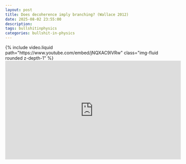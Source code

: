 ```yaml
---
layout: post
title: Does decoherence imply branching? (Wallace 2012)
date: 2025-08-02 23:55:00
description: 
tags: bullshitinphysics
categories: bullshit-in-physics
---
```


<div class="row mt-3">
    <div class="col-sm mt-3 mt-md-0">
        {% include video.liquid path="https://www.youtube.com/embed/jNQXAC9IVRw" class="img-fluid rounded z-depth-1" %}
    </div>
</div>

<iframe width="560" height="315" src="https://www.youtube.com/embed/ZfU3LKGFMOc?si=RjngId36bRXmVqv2" title="YouTube video player" frameborder="0" allow="accelerometer; autoplay; clipboard-write; encrypted-media; gyroscope; picture-in-picture; web-share" referrerpolicy="strict-origin-when-cross-origin" allowfullscreen></iframe>
